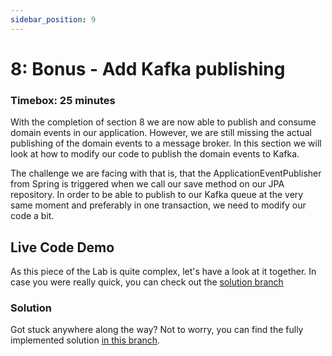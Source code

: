 ```yaml
---
sidebar_position: 9
---
```


# 8: Bonus - Add Kafka publishing

### Timebox: 25 minutes

With the completion of section 8 we are now able to publish and consume domain events in our application.
However, we are still missing the actual publishing of the domain events to a message broker. In this section we 
will look at how to modify our code to publish the domain events to Kafka.

The challenge we are facing with that is, that the ApplicationEventPublisher from Spring is triggered when we call 
our save method on our JPA repository. In order to be able to publish to our Kafka queue at the very same moment and 
preferably in one transaction, we need to modify our code a bit.

## Live Code Demo
As this piece of the Lab is quite complex, let's have a look at it together. 
In case you were really quick, you can check out the [solution branch](https://github.com/MaikKingma/tackle-eventual-consistency-with-domain-events/tree/task_10/add_kafka_publishing_DONE)

### Solution
Got stuck anywhere along the way? Not to worry, you can find the fully implemented solution
[in this branch](https://github.com/MaikKingma/tackle-eventual-consistency-with-domain-events/tree/task_10/add_kafka_publishing_DONE).
